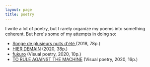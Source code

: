 ```yaml
---
layout: page
title: poetry
---
```


I write a lot of poetry, but I rarely organize my poems into something coherent. But here's some of my attempts in doing so:

- <a href="songe-de-plusieurs-nuits-d-ete.pdf" target = "_blank"> Songe de plusieurs nuits d'été </a> (2018, 78p.)
- <a href="hier_demain.pdf" target = "_blank"> HIER DEMAIN</a> (2020, 38p.)
- <a href="fukuro.pdf" target = "_blank"> fukuro</a> (Visual poetry, 2020, 10p.)
- <a href="TO_RULE_AGAINST_THE_MACHINE.pdf" target = "_blank"> TO RULE AGAINST THE MACHINE</a> (Visual poetry, 2020, 16p.)


